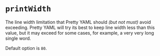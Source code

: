 # `printWidth`

The line width limitation that Pretty YAML should *(but not must)* avoid exceeding. Pretty YAML will try its best to keep line width less than this value, but it may exceed for some cases, for example, a very very long single word.

Default option is `80`.
